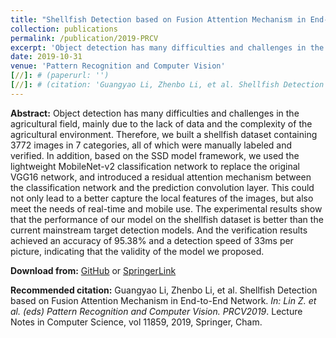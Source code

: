 ```yaml
---
title: "Shellfish Detection based on Fusion Attention Mechanism in End-to-End Network"
collection: publications
permalink: /publication/2019-PRCV
excerpt: 'Object detection has many difficulties and challenges in the agricultural field, mainly due to the lack of data and the complexity of the agricultural environment. Therefore, we built a shellfish dataset containing 3772 images in 7 categories, all of which were manually labeled and verified.'
date: 2019-10-31
venue: 'Pattern Recognition and Computer Vision'
[//]: # (paperurl: '')
[//]: # (citation: 'Guangyao Li, Zhenbo Li, et al. Shellfish Detection based on Fusion Attention Mechanism in End-to-End Network. <i>Chinese Conference on Pattern Recognition and Computer Vision (PRCV2019)</i>. (Accepted).')
---
```


**Abstract:**
Object detection has many difficulties and challenges in the agricultural field, mainly due to the lack of data and the complexity of the agricultural environment. Therefore, we built a shellfish dataset containing 3772 images in 7 categories, all of which were manually labeled and verified. In addition, based on the SSD model framework, we used the lightweight MobileNet-v2 classification network to replace the original VGG16 network, and introduced a residual attention mechanism between the classification network and the prediction convolution layer. This could not only lead to a better capture the local features of the images, but also meet the needs of real-time and mobile use. The experimental results show that the performance of our model on the shellfish dataset is better than the current mainstream target detection models. And the verification results achieved an accuracy of 95.38% and a detection speed of 33ms per picture, indicating that the validity of the model we proposed.

**Download from:**  [GitHub](http://ayameyao.github.io/files/2019PRCV_Shellfish_Detection_Based_on_Fusion_Attention_Mechanism_in_End-to-End_Network.pdf) or [SpringerLink](https://link.springer.com/chapter/10.1007/978-3-030-31726-3_44)

**Recommended citation:** Guangyao Li, Zhenbo Li, et al. Shellfish Detection based on Fusion Attention Mechanism in End-to-End Network. <i>In: Lin Z. et al. (eds) Pattern Recognition and Computer Vision. PRCV2019</i>. Lecture Notes in Computer Science, vol 11859, 2019, Springer, Cham.
